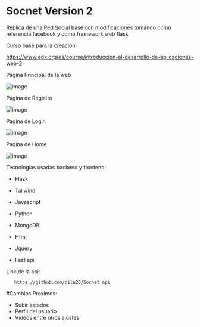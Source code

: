 # Socnet Version 2

Replica de una Red Social base con modificaciones tomando como referencia facebook y como framework web flask


Curso base para la creación:

https://www.edx.org/es/course/introduccion-al-desarrollo-de-aplicaciones-web-2


Pagina Principal de la web 


![image](https://user-images.githubusercontent.com/64329987/209417534-d0e4633d-e3a0-4a41-ac2c-025647e3e7c9.png)


Pagina de Registro

![image](https://user-images.githubusercontent.com/64329987/209417563-d618f369-30b5-426d-b28b-bfa249256bac.png)


Pagina de Login


![image](https://user-images.githubusercontent.com/64329987/209417575-3f5ef52d-0dd0-4723-bda3-482cb0029cdb.png)


Pagina de Home

![image](https://user-images.githubusercontent.com/64329987/209417579-b45cb88e-13de-46d2-bce2-1078bbbbbc4a.png)


Tecnologias usadas backend y frontend:

  * Flask
   

  * Tailwind
   
  

   
  * Javascript

 

  * Python

    

    
  * MongoDB



  * Html



    
  * Jquery
  
  
  * Fast api

 
 Link de la api:
       
       https://github.com/diln20/Socnet_api

#Cambios Proximos:

- Subir estados
- Perfil del usuario
- Videos entre otros ajustes

